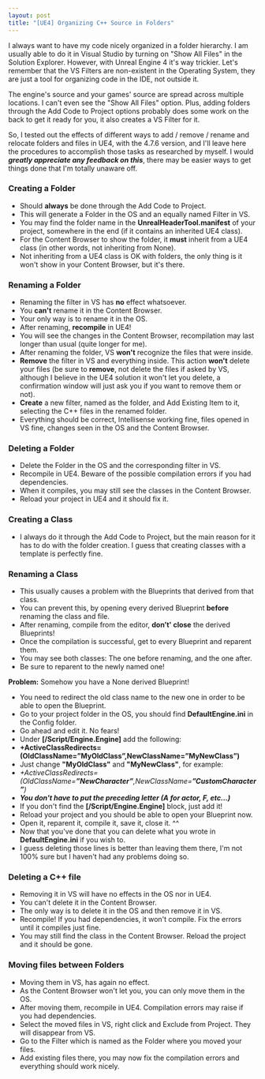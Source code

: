 ```yaml
---
layout: post
title: "[UE4] Organizing C++ Source in Folders"
---
```


I always want to have my code nicely organized in a folder hierarchy. I am usually able to do it in Visual Studio by turning on "Show All Files" in the Solution Explorer. However, with Unreal Engine 4 it's way trickier. Let's remember that the VS Filters are non-existent in the Operating System, they are just a tool for organizing code in the IDE, not outside it.

The engine's source and your games' source are spread across multiple locations. I can't even see the "Show All Files" option. Plus, adding folders through the Add Code to Project options probably does some work on the back to get it ready for you, it also creates a VS Filter for it.

So, I tested out the effects of different ways to add / remove / rename and relocate folders and files in UE4, with the 4.7.6 version, and I'll leave here the procedures to accomplish those tasks as researched by myself. I would ***greatly appreciate any feedback on this***, there may be easier ways to get things done that I'm totally unaware off.

### Creating a Folder
* Should **always** be done through the Add Code to Project.
* This will generate a Folder in the OS and an equally named Filter in VS.
* You may find the folder name in the **UnrealHeaderTool.manifest** of your project, somewhere in the end (if it contains an inherited UE4 class).
* For the Content Browser to show the folder, it **must** inherit from a UE4 class (in other words, not inheriting from None).
* Not inheriting from a UE4 class is OK with folders, the only thing is it won't show in your Content Browser, but it's there.

### Renaming a Folder
* Renaming the filter in VS has **no** effect whatsoever.
* You **can't** rename it in the Content Browser.
* Your only way is to rename it in the OS.
* After renaming, **recompile** in UE4!
* You will see the changes in the Content Browser, recompilation may last longer than usual (quite longer for me).
* After renaming the folder, VS **won't** recognize the files that were inside.
* **Remove** the filter in VS and everything inside. This action **won't** delete your files (be sure to **remove**, not delete the files if asked by VS, although I believe in the UE4 solution it won't let you delete, a confirmation window will just ask you if you want to remove them or not).
* **Create** a new filter, named as the folder, and Add Existing Item to it, selecting the C++ files in the renamed folder.
* Everything should be correct, Intellisense working fine, files opened in VS fine, changes seen in the OS and the Content Browser.

### Deleting a Folder
* Delete the Folder in the OS and the corresponding filter in VS.
* Recompile in UE4. Beware of the possible compilation errors if you had dependencies.
* When it compiles, you may still see the classes in the Content Browser.
* Reload your project in UE4 and it should fix it.

### Creating a Class
* I always do it through the Add Code to Project, but the main reason for it has to do with the folder creation. I guess that creating classes with a template is perfectly fine.

### Renaming a Class
* This usually causes a problem with the Blueprints that derived from that class.
* You can prevent this, by opening every derived Blueprint **before** renaming the class and file.
* After renaming, compile from the editor, **don’t' close** the derived Blueprints!
* Once the compilation is successful, get to every Blueprint and reparent them.
* You may see both classes: The one before renaming, and the one after.
* Be sure to reparent to the newly named one!

**Problem:** Somehow you have a None derived Blueprint!
* You need to redirect the old class name to the new one in order to be able to open the Blueprint.
* Go to your project folder in the OS, you should find **DefaultEngine.ini** in the Config folder.
* Go ahead and edit it. No fears!
* Under **[/Script/Engine.Engine]** add the following:
* **+ActiveClassRedirects=(OldClassName=”MyOldClass”,NewClassName=”MyNewClass”)**
* Just change **"MyOldClass"** and **"MyNewClass"**, for example:
* *+ActiveClassRedirects=(OldClassName=**”NewCharacter”**,NewClassName=**”CustomCharacter”**)*
* ***You don't have to put the preceding letter (A for actor, F, etc...)***
* If you don't find the **[/Script/Engine.Engine]** block, just add it!
* Reload your project and you should be able to open your Blueprint now.
* Open it, reparent it, compile it, save it, close it. ^^
* Now that you've done that you can delete what you wrote in **DefaultEngine.ini** if you wish to.
* I guess deleting those lines is better than leaving them there, I'm not 100% sure but I haven't had any problems doing so.

### Deleting a C++ file
* Removing it in VS will have no effects in the OS nor in UE4.
* You can't delete it in the Content Browser.
* The only way is to delete it in the OS and then remove it in VS.
* Recompile! If you had dependencies, it won't compile. Fix the errors until it compiles just fine.
* You may still find the class in the Content Browser. Reload the project and it should be gone.

### Moving files between Folders
* Moving them in VS, has again no effect.
* As the Content Browser won't let you, you can only move them in the OS.
* After moving them, recompile in UE4. Compilation errors may raise if you had dependencies.
* Select the moved files in VS, right click and Exclude from Project. They will disappear from VS.
* Go to the Filter which is named as the Folder where you moved your files.
* Add existing files there, you may now fix the compilation errors and everything should work nicely.
